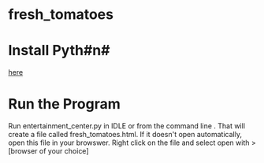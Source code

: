 # fresh_tomatoes

# Install Pyth#n#
[here](https://www.python.org/)

# Run the Program
Run entertainment_center.py in IDLE or from the command line . That will create a file called fresh_tomatoes.html.
If it doesn't open automatically, open this file in your browswer. Right click on the file and select open with > [browser of your choice]
